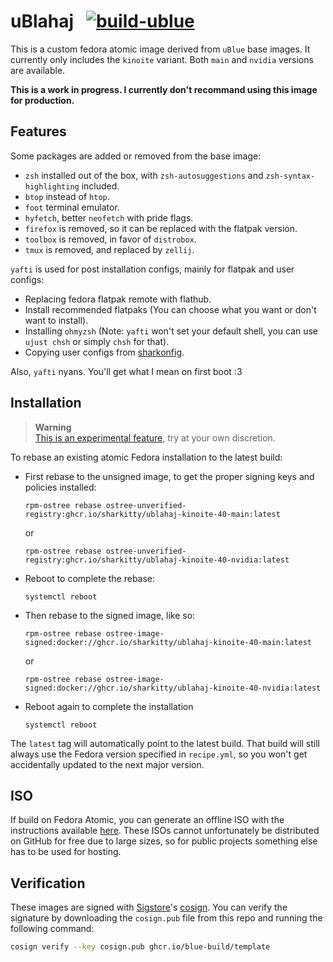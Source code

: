 # uBlahaj &nbsp; [![build-ublue](https://github.com/blue-build/template/actions/workflows/build.yml/badge.svg)](https://github.com/blue-build/template/actions/workflows/build.yml)

This is a custom fedora atomic image derived from `uBlue` base images.
It currently only includes the `kinoite` variant.
Both `main` and `nvidia` versions are available.

**This is a work in progress. I currently don't recommand using this image for production.**

## Features
Some packages are added or removed from the base image:
- `zsh` installed out of the box, with `zsh-autosuggestions` and `zsh-syntax-highlighting` included.
- `btop` instead of `htop`.
- `foot` terminal emulator.
- `hyfetch`, better `neofetch` with pride flags.
- `firefox` is removed, so it can be replaced with the flatpak version.
- `toolbox` is removed, in favor of `distrobox`.
- `tmux` is removed, and replaced by `zellij`.

`yafti` is used for post installation configs, mainly for flatpak and user configs:
- Replacing fedora flatpak remote with flathub.
- Install recommended flatpaks (You can choose what you want or don't want to install).
- Installing `ohmyzsh` (Note: `yafti` won't set your default shell, you can use `ujust chsh` or simply `chsh` for that).
- Copying user configs from [sharkonfig](https://github.com/Sharkitty/sharkonfig).

Also, `yafti` nyans. You'll get what I mean on first boot :3

## Installation

> **Warning**  
> [This is an experimental feature](https://www.fedoraproject.org/wiki/Changes/OstreeNativeContainerStable), try at your own discretion.

To rebase an existing atomic Fedora installation to the latest build:

- First rebase to the unsigned image, to get the proper signing keys and policies installed:
  ```
  rpm-ostree rebase ostree-unverified-registry:ghcr.io/sharkitty/ublahaj-kinoite-40-main:latest
  ```

  or

  ```
  rpm-ostree rebase ostree-unverified-registry:ghcr.io/sharkitty/ublahaj-kinoite-40-nvidia:latest
  ```

- Reboot to complete the rebase:
  ```
  systemctl reboot
  ```

- Then rebase to the signed image, like so:
  ```
  rpm-ostree rebase ostree-image-signed:docker://ghcr.io/sharkitty/ublahaj-kinoite-40-main:latest
  ```

  or

  ```
  rpm-ostree rebase ostree-image-signed:docker://ghcr.io/sharkitty/ublahaj-kinoite-40-nvidia:latest
  ```

- Reboot again to complete the installation
  ```
  systemctl reboot
  ```

The `latest` tag will automatically point to the latest build. That build will still always use the Fedora version specified in `recipe.yml`, so you won't get accidentally updated to the next major version.

## ISO

If build on Fedora Atomic, you can generate an offline ISO with the instructions available [here](https://blue-build.org/learn/universal-blue/#fresh-install-from-an-iso). These ISOs cannot unfortunately be distributed on GitHub for free due to large sizes, so for public projects something else has to be used for hosting.

## Verification

These images are signed with [Sigstore](https://www.sigstore.dev/)'s [cosign](https://github.com/sigstore/cosign). You can verify the signature by downloading the `cosign.pub` file from this repo and running the following command:

```bash
cosign verify --key cosign.pub ghcr.io/blue-build/template
```
